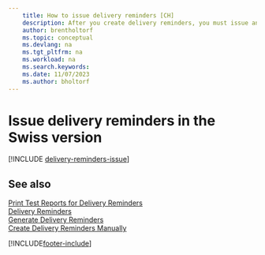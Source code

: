 ```yaml
---
    title: How to issue delivery reminders [CH]
    description: After you create delivery reminders, you must issue and print them so that you can send reminders to vendors. 
    author: brentholtorf
    ms.topic: conceptual
    ms.devlang: na
    ms.tgt_pltfrm: na
    ms.workload: na
    ms.search.keywords:
    ms.date: 11/07/2023
    ms.author: bholtorf
---
```

# Issue delivery reminders in the Swiss version

[!INCLUDE [delivery-reminders-issue](../includes/ATCHDE/delivery-reminders-issue.md)]

## See also

[Print Test Reports for Delivery Reminders](how-to-print-test-reports-for-delivery-reminders.md)  
[Delivery Reminders](delivery-reminders.md)  
[Generate Delivery Reminders](how-to-generate-delivery-reminders.md)  
[Create Delivery Reminders Manually](how-to-create-delivery-reminders-manually.md)  


[!INCLUDE[footer-include](../../includes/footer-banner.md)]